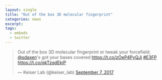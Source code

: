```yaml
---
layout: single
title: "Out of the box 3D molecular fingerprint"
categories: news
excerpt:
tags:
  - embeds
  - twitter
---
```


<blockquote class="twitter-tweet" data-lang="en"><p lang="en" dir="ltr">Out of the box 3D molecular fingerprint or tweak your forcefield; <a href="https://twitter.com/sdaxen?ref_src=twsrc%5Etfw">@sdaxen</a>&#39;s got your bases covered <a href="https://t.co/zOeP4PyQJi">https://t.co/zOeP4PyQJi</a> <a href="https://twitter.com/hashtag/E3FP?src=hash&amp;ref_src=twsrc%5Etfw">#E3FP</a> <a href="https://t.co/qkTzqdEkiP">https://t.co/qkTzqdEkiP</a></p>&mdash; Keiser Lab (@keiser_lab) <a href="https://twitter.com/keiser_lab/status/905653627502469120?ref_src=twsrc%5Etfw">September 7, 2017</a></blockquote>
<script async src="https://platform.twitter.com/widgets.js" charset="utf-8"></script>
